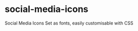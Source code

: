 social-media-icons
==================

Social Media Icons Set as fonts, easily customisable with CSS
